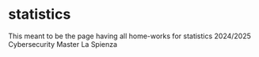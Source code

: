 # statistics
This meant to be the page having all home-works for statistics 2024/2025 Cybersecurity Master La Spienza 
